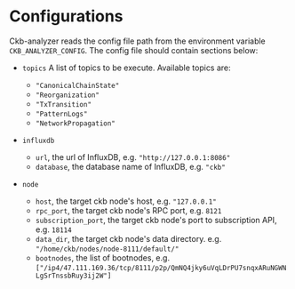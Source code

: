 # Configurations

Ckb-analyzer reads the config file path from the environment variable `CKB_ANALYZER_CONFIG`. The config file should contain sections below:

* `topics`
  A list of topics to be execute. Available topics are:
    * `"CanonicalChainState"`
    * `"Reorganization"`
    * `"TxTransition"`
    * `"PatternLogs"`
    * `"NetworkPropagation"`

* `influxdb`
    * `url`, the url of InfluxDB, e.g. `"http://127.0.0.1:8086"`
    * `database`, the database name of InfluxDB, e.g. `"ckb"`

* `node`
    * `host`, the target ckb node's host, e.g. `"127.0.0.1"`
    * `rpc_port`, the target ckb node's RPC port, e.g. `8121`
    * `subscription_port`, the target ckb node's port to subscription API, e.g. `18114`
    * `data_dir`, the target ckb node's data directory. e.g. `"/home/ckb/nodes/node-8111/default/"`
    * `bootnodes`, the list of bootnodes, e.g. `["/ip4/47.111.169.36/tcp/8111/p2p/QmNQ4jky6uVqLDrPU7snqxARuNGWNLgSrTnssbRuy3ij2W"]`
